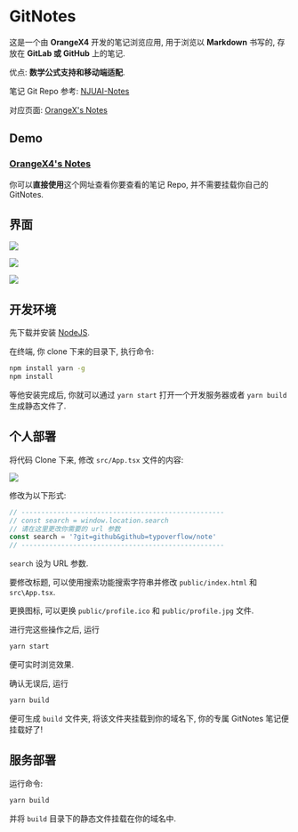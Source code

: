# GitNotes

这是一个由 **OrangeX4** 开发的笔记浏览应用, 用于浏览以 **Markdown** 书写的, 存放在 **GitLab 或 GitHub** 上的笔记.

优点: **数学公式支持和移动端适配**.

笔记 Git Repo 参考: [NJUAI-Notes](https://github.com/OrangeX4/NJUAI-Notes)

对应页面: [OrangeX's Notes](https://notes.orangex4.cool/?git=gitlab)

## Demo

### [OrangeX4's Notes](https://notes.orangex4.cool/)

你可以**直接使用**这个网址查看你要查看的笔记 Repo, 并不需要挂载你自己的 GitNotes.

## 界面

![](https://pic3.58cdn.com.cn/nowater/webim/big/n_v2107d04ca70fb43868e6b060896704d75.png)

![](https://pic3.58cdn.com.cn/nowater/webim/big/n_v2db809fd3683444ba8a60989fc99d8fe9.png)

![](https://pic3.58cdn.com.cn/nowater/webim/big/n_v269cc40fab42c40cca572cd0639e152fb.png)

## 开发环境

先下载并安装 [NodeJS](https://nodejs.org/zh-cn/download/).

在终端, 你 clone 下来的目录下, 执行命令:

``` sh
npm install yarn -g
npm install
```

等他安装完成后, 你就可以通过 `yarn start` 打开一个开发服务器或者 `yarn build` 生成静态文件了.

## 个人部署

将代码 Clone 下来, 修改 `src/App.tsx` 文件的内容:

![](https://pic3.58cdn.com.cn/nowater/webim/big/n_v2c2a623c7ad164c30a3cf8f9d8f30b7a6.png)

修改为以下形式:

``` js
// ---------------------------------------------------
// const search = window.location.search
// 请在这里更改你需要的 url 参数
const search = '?git=github&github=typoverflow/note'
// ---------------------------------------------------
```

`search` 设为 URL 参数.

要修改标题, 可以使用搜索功能搜索字符串并修改 `public/index.html` 和 `src\App.tsx`.

更换图标, 可以更换 `public/profile.ico` 和 `public/profile.jpg` 文件.

进行完这些操作之后, 运行

``` sh
yarn start
```

便可实时浏览效果.

确认无误后, 运行

``` sh
yarn build
```

便可生成 `build` 文件夹, 将该文件夹挂载到你的域名下, 你的专属 GitNotes 笔记便挂载好了!

## 服务部署

运行命令:

``` sh
yarn build
```

并将 `build` 目录下的静态文件挂载在你的域名中.
